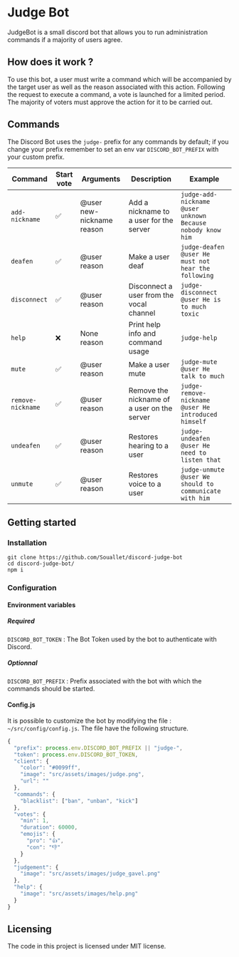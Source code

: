 # Judge Bot

JudgeBot is a small discord bot that allows you to run administration commands if a majority of users agree.

## How does it work ?

To use this bot, a user must write a command which will be accompanied by the target user as well as the reason associated with this action. Following the request to execute a command, a vote is launched for a limited period. The majority of voters must approve the action for it to be carried out.

## Commands

The Discord Bot uses the `judge-` prefix for any commands by default; if you change your prefix remember to set an env var `DISCORD_BOT_PREFIX` with your custom prefix.

| Command           | Start vote | Arguments                 | Description                                 | Example                                                    |
| ----------------- | ---------- | ------------------------- | ------------------------------------------- | ---------------------------------------------------------- |
| `add-nickname`    | ✅         | @user new-nickname reason | Add a nickname to a user for the server     | `judge-add-nickname @user unknown Because nobody know him` |
| `deafen`          | ✅         | @user reason              | Make a user deaf                            | `judge-deafen @user He must not hear the following`        |
| `disconnect`      | ✅         | @user reason              | Disconnect a user from the vocal channel    | `judge-disconnect @user He is to much toxic`               |
| `help`            | ❌         | None reason               | Print help info and command usage           | `judge-help`                                               |
| `mute`            | ✅         | @user reason              | Make a user mute                            | `judge-mute @user He talk to much`                         |
| `remove-nickname` | ✅         | @user reason              | Remove the nickname of a user on the server | `judge-remove-nickname @user He introduced himself`        |
| `undeafen`        | ✅         | @user reason              | Restores hearing to a user                  | `judge-undeafen @user He need to listen that`              |
| `unmute`          | ✅         | @user reason              | Restores voice to a user                    | `judge-unmute @user We should to communicate with him`     |

## Getting started

### Installation

```shell
git clone https://github.com/Souallet/discord-judge-bot
cd discord-judge-bot/
npm i
```

### Configuration

#### Environment variables

##### Required

`DISCORD_BOT_TOKEN` : The Bot Token used by the bot to authenticate with Discord.

##### Optionnal

`DISCORD_BOT_PREFIX` : Prefix associated with the bot with which the commands should be started.

#### Config.js

It is possible to customize the bot by modifying the file : `~/src/config/config.js`.
The file have the following structure.

```js
{
  "prefix": process.env.DISCORD_BOT_PREFIX || "judge-",
  "token": process.env.DISCORD_BOT_TOKEN,
  "client": {
    "color": "#0099ff",
    "image": "src/assets/images/judge.png",
    "url": ""
  },
  "commands": {
    "blacklist": ["ban", "unban", "kick"]
  },
  "votes": {
    "min": 1,
    "duration": 60000,
    "emojis": {
      "pro": "👍",
      "con": "👎"
    }
  },
  "judgement": {
    "image": "src/assets/images/judge_gavel.png"
  },
  "help": {
    "image": "src/assets/images/help.png"
  }
}
```

## Licensing

The code in this project is licensed under MIT license.
